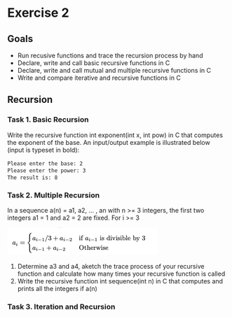 # Exercise 2

## Goals

- Run recusive functions and trace the recursion process by hand
- Declare, write and call basic recursive functions in C
- Declare, write and call mutual and multiple recursive functions in C
- Write and compare iterative and recursive functions in C

## Recursion

### Task 1. Basic Recursion

Write the recursive function int exponent(int x, int pow) in C that computes the exponent of the base. An input/output example is illustrated below (input is typeset in bold):

```
Please enter the base: 2
Please enter the power: 3
The result is: 8
```

### Task 2. Multiple Recursion

In a sequence a(n) = a1, a2, ... , an with n >= 3 integers, the first two integers a1 = 1 and a2 = 2 are fixed. For i >= 3

![alt text](https://github.com/Traenqui/UZH_B.Sc._Computer_Science/blob/master/courses/21FS_Informatics_2/Exercise/Exercise_2/formula.png)

1. Determine a3 and a4, aketch the trace process of your recursive function and calculate how many times your recursive function is called
2. Write the recursive function int sequence(int n) in C that computes and prints all the integers if a(n)

### Task 3. Iteration and Recursion
